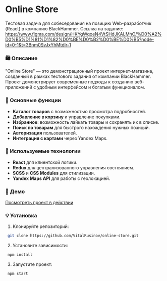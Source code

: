 # Online Store

Тестовая задача для собеседования на позицию Web-разработчик (React) в компанию BlackHammer. Ссылка на задание: https://www.figma.com/design/HKYgWqoeN4VtSHdJKALMhO/%D0%A2%D0%B5%D1%81%D1%82%D0%BE%D0%B2%D0%BE%D0%B5?node-id=0-1&t=3Bnm0SvJxYhMtdIr-1

### 🛍️ Описание

"Online Store" — это демонстрационный проект интернет-магазина, созданный в рамках тестового задания от компании BlackHammer. Проект демонстрирует современные подходы к созданию веб-приложений с удобным интерфейсом и богатым функционалом.

### 🚀 Основные функции

- **Каталог товаров** с возможностью просмотра подробностей.
- **Добавление в корзину** и управление покупками.
- **Избранное**: возможность лайкать товары и сохранять их в списке.
- **Поиск по товарам** для быстрого нахождения нужных позиций.
- **Авторизация** пользователей.
- **Интеграция с картами** через Yandex Maps.

### 🧰 Используемые технологии

- **React** для клиентской логики.
- **Redux** для централизованного управления состоянием.
- **SCSS** и **CSS Modules** для стилизации.
- **Yandex Maps API** для работы с геолокацией.

### 🔗 Демо

[Посмотреть проект в действии](https://elfen-store.vercel.app)

### 💡 Установка

1. Клонируйте репозиторий:
  ```bash
   git clone https://github.com/VitalRusinov/online-store.git
  ```

2. Установите зависимости:
  ```bash
   npm install
  ```
3. Запустите проект:
  ```bash
   npm start
  ```